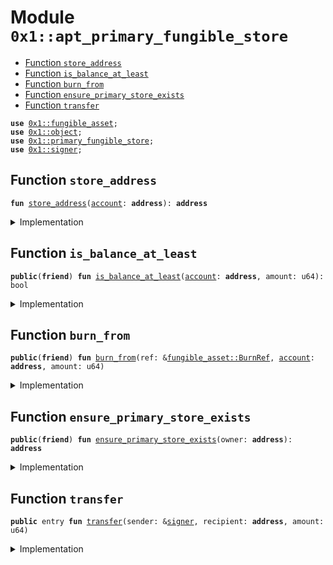 
<a id="0x1_cedra_primary_fungible_store"></a>

# Module `0x1::apt_primary_fungible_store`



-  [Function `store_address`](#0x1_cedra_primary_fungible_store_store_address)
-  [Function `is_balance_at_least`](#0x1_cedra_primary_fungible_store_is_balance_at_least)
-  [Function `burn_from`](#0x1_cedra_primary_fungible_store_burn_from)
-  [Function `ensure_primary_store_exists`](#0x1_cedra_primary_fungible_store_ensure_primary_store_exists)
-  [Function `transfer`](#0x1_cedra_primary_fungible_store_transfer)


<pre><code><b>use</b> <a href="fungible_asset.md#0x1_fungible_asset">0x1::fungible_asset</a>;
<b>use</b> <a href="object.md#0x1_object">0x1::object</a>;
<b>use</b> <a href="primary_fungible_store.md#0x1_primary_fungible_store">0x1::primary_fungible_store</a>;
<b>use</b> <a href="../../cedra-stdlib/../move-stdlib/doc/signer.md#0x1_signer">0x1::signer</a>;
</code></pre>



<a id="0x1_cedra_primary_fungible_store_store_address"></a>

## Function `store_address`



<pre><code><b>fun</b> <a href="apt_primary_fungible_store.md#0x1_cedra_primary_fungible_store_store_address">store_address</a>(<a href="account.md#0x1_account">account</a>: <b>address</b>): <b>address</b>
</code></pre>



<details>
<summary>Implementation</summary>


<pre><code>inline <b>fun</b> <a href="apt_primary_fungible_store.md#0x1_cedra_primary_fungible_store_store_address">store_address</a>(<a href="account.md#0x1_account">account</a>: <b>address</b>): <b>address</b> {
    <a href="object.md#0x1_object_create_user_derived_object_address">object::create_user_derived_object_address</a>(<a href="account.md#0x1_account">account</a>, @cedra_fungible_asset)
}
</code></pre>



</details>

<a id="0x1_cedra_primary_fungible_store_is_balance_at_least"></a>

## Function `is_balance_at_least`



<pre><code><b>public</b>(<b>friend</b>) <b>fun</b> <a href="apt_primary_fungible_store.md#0x1_cedra_primary_fungible_store_is_balance_at_least">is_balance_at_least</a>(<a href="account.md#0x1_account">account</a>: <b>address</b>, amount: u64): bool
</code></pre>



<details>
<summary>Implementation</summary>


<pre><code><b>public</b>(<b>friend</b>) <b>fun</b> <a href="apt_primary_fungible_store.md#0x1_cedra_primary_fungible_store_is_balance_at_least">is_balance_at_least</a>(<a href="account.md#0x1_account">account</a>: <b>address</b>, amount: u64): bool {
    <b>let</b> store_addr = <a href="apt_primary_fungible_store.md#0x1_cedra_primary_fungible_store_store_address">store_address</a>(<a href="account.md#0x1_account">account</a>);
    <a href="fungible_asset.md#0x1_fungible_asset_is_address_balance_at_least">fungible_asset::is_address_balance_at_least</a>(store_addr, amount)
}
</code></pre>



</details>

<a id="0x1_cedra_primary_fungible_store_burn_from"></a>

## Function `burn_from`



<pre><code><b>public</b>(<b>friend</b>) <b>fun</b> <a href="apt_primary_fungible_store.md#0x1_cedra_primary_fungible_store_burn_from">burn_from</a>(ref: &<a href="fungible_asset.md#0x1_fungible_asset_BurnRef">fungible_asset::BurnRef</a>, <a href="account.md#0x1_account">account</a>: <b>address</b>, amount: u64)
</code></pre>



<details>
<summary>Implementation</summary>


<pre><code><b>public</b>(<b>friend</b>) <b>fun</b> <a href="apt_primary_fungible_store.md#0x1_cedra_primary_fungible_store_burn_from">burn_from</a>(
    ref: &BurnRef,
    <a href="account.md#0x1_account">account</a>: <b>address</b>,
    amount: u64,
) {
    // Skip burning <b>if</b> amount is zero. This shouldn't <a href="../../cedra-stdlib/../move-stdlib/doc/error.md#0x1_error">error</a> out <b>as</b> it's called <b>as</b> part of transaction fee burning.
    <b>if</b> (amount != 0) {
        <b>let</b> store_addr = <a href="apt_primary_fungible_store.md#0x1_cedra_primary_fungible_store_store_address">store_address</a>(<a href="account.md#0x1_account">account</a>);
        <a href="fungible_asset.md#0x1_fungible_asset_address_burn_from">fungible_asset::address_burn_from</a>(ref, store_addr, amount);
    };
}
</code></pre>



</details>

<a id="0x1_cedra_primary_fungible_store_ensure_primary_store_exists"></a>

## Function `ensure_primary_store_exists`



<pre><code><b>public</b>(<b>friend</b>) <b>fun</b> <a href="apt_primary_fungible_store.md#0x1_cedra_primary_fungible_store_ensure_primary_store_exists">ensure_primary_store_exists</a>(owner: <b>address</b>): <b>address</b>
</code></pre>



<details>
<summary>Implementation</summary>


<pre><code><b>public</b>(<b>friend</b>) inline <b>fun</b> <a href="apt_primary_fungible_store.md#0x1_cedra_primary_fungible_store_ensure_primary_store_exists">ensure_primary_store_exists</a>(owner: <b>address</b>): <b>address</b> {
    <b>let</b> store_addr = <a href="apt_primary_fungible_store.md#0x1_cedra_primary_fungible_store_store_address">store_address</a>(owner);
    <b>if</b> (<a href="fungible_asset.md#0x1_fungible_asset_store_exists">fungible_asset::store_exists</a>(store_addr)) {
        store_addr
    } <b>else</b> {
        <a href="object.md#0x1_object_object_address">object::object_address</a>(&<a href="primary_fungible_store.md#0x1_primary_fungible_store_create_primary_store">primary_fungible_store::create_primary_store</a>(owner, <a href="object.md#0x1_object_address_to_object">object::address_to_object</a>&lt;Metadata&gt;(@cedra_fungible_asset)))
    }
}
</code></pre>



</details>

<a id="0x1_cedra_primary_fungible_store_transfer"></a>

## Function `transfer`



<pre><code><b>public</b> entry <b>fun</b> <a href="apt_primary_fungible_store.md#0x1_cedra_primary_fungible_store_transfer">transfer</a>(sender: &<a href="../../cedra-stdlib/../move-stdlib/doc/signer.md#0x1_signer">signer</a>, recipient: <b>address</b>, amount: u64)
</code></pre>



<details>
<summary>Implementation</summary>


<pre><code><b>public</b> entry <b>fun</b> <a href="apt_primary_fungible_store.md#0x1_cedra_primary_fungible_store_transfer">transfer</a>(
    sender: &<a href="../../cedra-stdlib/../move-stdlib/doc/signer.md#0x1_signer">signer</a>,
    recipient: <b>address</b>,
    amount: u64,
) {
    <b>let</b> sender_store = <a href="apt_primary_fungible_store.md#0x1_cedra_primary_fungible_store_ensure_primary_store_exists">ensure_primary_store_exists</a>(<a href="../../cedra-stdlib/../move-stdlib/doc/signer.md#0x1_signer_address_of">signer::address_of</a>(sender));
    <b>let</b> recipient_store = <a href="apt_primary_fungible_store.md#0x1_cedra_primary_fungible_store_ensure_primary_store_exists">ensure_primary_store_exists</a>(recipient);

    // <b>use</b> <b>internal</b> APIs, <b>as</b> they skip:
    // - owner, frozen and dispatchable checks
    // <b>as</b> Cedra cannot be frozen or have dispatch, and PFS cannot be transfered
    // (PFS could potentially be burned. regular transfer would permanently unburn the store.
    // Ignoring the check here <b>has</b> the equivalent of unburning, transfers, and then burning again)
    <a href="fungible_asset.md#0x1_fungible_asset_deposit_internal">fungible_asset::deposit_internal</a>(recipient_store, <a href="fungible_asset.md#0x1_fungible_asset_withdraw_internal">fungible_asset::withdraw_internal</a>(sender_store, amount));
}
</code></pre>



</details>


[move-book]: https://cedra.dev/move/book/SUMMARY
